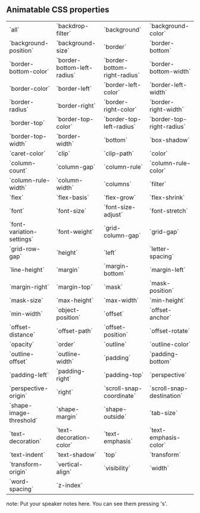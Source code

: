 ##  Animatable CSS properties

<table class="smallfont">
<tr><td> `all` </td><td> `backdrop-filter` </td><td> `background` </td><td> `background-color` </td></tr>
<tr><td> `background-position` </td><td> `background-size` </td><td> `border` </td><td> `border-bottom` </td></tr>
<tr><td> `border-bottom-color` </td><td> `border-bottom-left-radius` </td><td> `border-bottom-right-radius` </td><td> `border-bottom-width` </td></tr>
<tr><td> `border-color` </td><td> `border-left` </td><td> `border-left-color` </td><td> `border-left-width` </td></tr>
<tr><td> `border-radius` </td><td> `border-right` </td><td> `border-right-color` </td><td> `border-right-width` </td></tr>
<tr><td> `border-top` </td><td> `border-top-color` </td><td> `border-top-left-radius` </td><td> `border-top-right-radius` </td></tr>
<tr><td> `border-top-width` </td><td> `border-width` </td><td> `bottom` </td><td> `box-shadow` </td></tr>
<tr><td> `caret-color` </td><td> `clip` </td><td> `clip-path` </td><td> `color` </td></tr>
<tr><td> `column-count` </td><td> `column-gap` </td><td> `column-rule` </td><td> `column-rule-color` </td></tr>
<tr><td> `column-rule-width` </td><td> `column-width` </td><td> `columns` </td><td> `filter` </td></tr>
<tr><td> `flex` </td><td> `flex-basis` </td><td> `flex-grow` </td><td> `flex-shrink` </td></tr>
<tr><td> `font` </td><td> `font-size` </td><td> `font-size-adjust` </td><td> `font-stretch` </td></tr>
<tr><td> `font-variation-settings` </td><td> `font-weight` </td><td> `grid-column-gap` </td><td> `grid-gap` </td></tr>
<tr><td> `grid-row-gap` </td><td> `height` </td><td> `left` </td><td> `letter-spacing` </td></tr>
<tr><td> `line-height` </td><td> `margin` </td><td> `margin-bottom` </td><td> `margin-left` </td></tr>
<tr><td> `margin-right` </td><td> `margin-top` </td><td> `mask` </td><td> `mask-position` </td></tr>
<tr><td> `mask-size` </td><td> `max-height` </td><td> `max-width` </td><td> `min-height` </td></tr>
<tr><td> `min-width` </td><td> `object-position` </td><td> `offset` </td><td> `offset-anchor` </td></tr>
<tr><td> `offset-distance` </td><td> `offset-path` </td><td> `offset-position` </td><td> `offset-rotate` </td></tr>
<tr><td> `opacity` </td><td> `order` </td><td> `outline` </td><td> `outline-color` </td></tr>
<tr><td> `outline-offset` </td><td> `outline-width` </td><td> `padding` </td><td> `padding-bottom` </td></tr>
<tr><td> `padding-left` </td><td> `padding-right` </td><td> `padding-top` </td><td> `perspective` </td></tr>
<tr><td> `perspective-origin` </td><td> `right` </td><td> `scroll-snap-coordinate` </td><td> `scroll-snap-destination` </td></tr>
<tr><td> `shape-image-threshold` </td><td> `shape-margin` </td><td> `shape-outside` </td><td> `tab-size` </td></tr>
<tr><td> `text-decoration` </td><td> `text-decoration-color` </td><td> `text-emphasis` </td><td> `text-emphasis-color` </td></tr>
<tr><td> `text-indent` </td><td> `text-shadow` </td><td> `top` </td><td> `transform` </td></tr>
<tr><td> `transform-origin` </td><td> `vertical-align` </td><td> `visibility` </td><td> `width` </td></tr>
<tr><td> `word-spacing` </td><td> `z-index` </td><td>&nbsp;</td><td>&nbsp;</td></tr>
</table>

note:
    Put your speaker notes here.
    You can see them pressing 's'.
